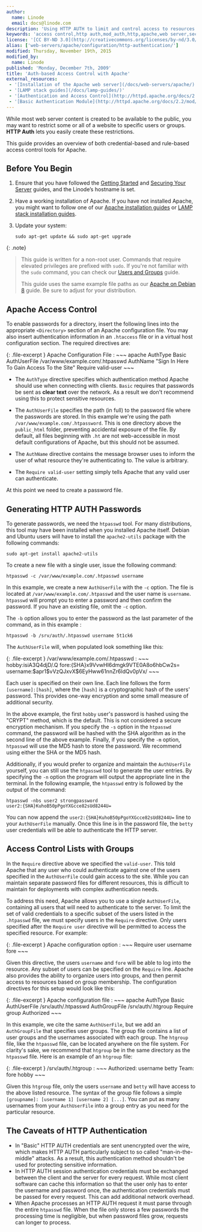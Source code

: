 ```yaml
---
author:
  name: Linode
  email: docs@linode.com
description: 'Using HTTP AUTH to limit and control access to resources hosted on websites.'
keywords: 'access control,http auth,mod_auth,http,apache,web server,security'
license: '[CC BY-ND 3.0](http://creativecommons.org/licenses/by-nd/3.0/us/)'
alias: ['web-servers/apache/configuration/http-authentication/']
modified: Thursday, November 19th, 2015
modified_by:
  name: Linode
published: 'Monday, December 7th, 2009'
title: 'Auth-based Access Control with Apache'
external_resources:
 - '[Installation of the Apache web server](/docs/web-servers/apache/)'
 - '[LAMP stack guides](/docs/lamp-guides/)'
 - '[Authentication and Access Control](http://httpd.apache.org/docs/2.2/howto/auth.html)'
 - '[Basic Authentication Module](http://httpd.apache.org/docs/2.2/mod/mod_auth_basic.html)'
---
```


While most web server content is created to be available to the public, you may want to restrict some or all of a website to specific users or groups. **HTTP Auth** lets you easily create these restrictions.

This guide provides an overview of both credential-based and rule-based access control tools for Apache.

## Before You Begin

1.  Ensure that you have followed the [Getting Started](/docs/getting-started) and [Securing Your Server](/docs/security/securing-your-server) guides, and the Linode’s hostname is set.

2.  Have a working installation of Apache. If you have not installed Apache, you might want to follow one of our [Apache installation guides](/docs/websites/apache/) or [LAMP stack installation guides](/docs/websites/lamp).

3.  Update your system:

        sudo apt-get update && sudo apt-get upgrade

{: .note}
>
>This guide is written for a non-root user. Commands that require elevated privileges are prefixed with `sudo`. If you're not familiar with the `sudo` command, you can check our [Users and Groups](/docs/tools-reference/linux-users-and-groups) guide.
>
>This guide uses the same example file paths as our [Apache on Debian 8](/docs/websites/apache/apache-web-server-debian-8) guide. Be sure to adjust for your distribution.

## Apache Access Control

To enable passwords for a directory, insert the following lines into the appropriate `<Directory>` section of an Apache configuration file. You may also insert authentication information in an `.htaccess` file or in a virtual host configuration section. The required directives are:

{: .file-excerpt }
Apache Configuration File
:   ~~~ apache
    AuthType Basic
    AuthUserFile /var/www/example.com/.htpasswd
    AuthName "Sign In Here To Gain Access To the Site"
    Require valid-user
    ~~~

* The `AuthType` directive specifies which authentication method Apache should use when connecting with clients. `Basic` requires that passwords be sent as **clear text** over the network. As a result we don't recommend using this to protect sensitive resources.

* The `AuthUserFile` specifies the path (in full) to the password file where the passwords are stored. In this example we're using the path `/var/www/example.com/.htpassword`. This is one directory above the `public_html` folder, preventing accidental exposure of the file. By default, all files beginning with `.ht` are not web-accessible in most default configurations of Apache, but this should not be assumed.


* The `AuthName` directive contains the message browser uses to inform the user of what resource they're authenticating to. The value is arbitrary.

* The `Require valid-user` setting simply tells Apache that any valid user can authenticate.

At this point we need to create a password file.

## Generating HTTP AUTH Passwords

To generate passwords, we need the `htpasswd` tool. For many distributions, this tool may have been installed when you installed Apache itself. Debian and Ubuntu users will have to install the `apache2-utils` package with the following commands:

    sudo apt-get install apache2-utils 

To create a new file with a single user, issue the following command:

    htpasswd -c /var/www/example.com/.htpasswd username

In this example, we create a new `AuthUserFile` with the `-c` option. The file is located at `/var/www/example.com/.htpasswd` and the user name is `username`. `htpasswd` will prompt you to enter a password and then confirm the password. If you have an existing file, omit the `-c` option.

The `-b` option allows you to enter the password as the last parameter of the command, as in this example :

    htpasswd -b /srv/auth/.htpasswd username 5t1ck6

The `AuthUserFile` will, when populated look something like this:

{: .file-excerpt }
/var/www/example.com/.htpasswd
:   ~~~
    hobby:isiA3Q4djD/.Q
    fore:{SHA}x9VvwHI6dmgk9VTE0A8o6hbCw2s=
    username:\$apr1\$vVzQJxvX\$6EyHww61nnZr6IdQv0pVx/
    ~~~

Each user is specified on their own line. Each line follows the form `[username]:[hash]`, where the `[hash]` is a cryptographic hash of the users' password. This provides one-way encryption and some small measure of additional security.

In the above example, the first `hobby` user's password is hashed using the "CRYPT" method, which is the default. This is not considered a secure encryption mechanism. If you specify the `-s` option in the `htpasswd` command, the password will be hashed with the SHA algorithm as in the second line of the above example. Finally, if you specify the `-m` option, `htpasswd` will use the MD5 hash to store the password. We recommend using either the SHA or the MD5 hash.

Additionally, if you would prefer to organize and maintain the `AuthUserFile` yourself, you can still use the `htpasswd` tool to generate the user entries. By specifying the `-n` option the program will output the appropriate line in the terminal. In the following example, the `htpasswd` entry is followed by the output of the command:

    htpasswd -nbs user2 strongpassword
    user2:{SHA}KuhoB50pPgoYXGcce82sUd8244U=

You can now append the `user2:{SHA}KuhoB50pPgoYXGcce82sUd8244U=` line to your `AuthUserFile` manually. Once this line is in the password file, the `betty` user credentials will be able to authenticate the HTTP server.

## Access Control Lists with Groups

In the `Require` directive above we specified the `valid-user`. This told Apache that any user who could authenticate against one of the users specified in the `AuthUserFile` could gain access to the site. While you can maintain separate password files for different resources, this is difficult to maintain for deployments with complex authentication needs.

To address this need, Apache allows you to use a single `AuthUserFile`, containing all users that will need to authenticate to the server. To limit the set of valid credentials to a specific subset of the users listed in the `.htpasswd` file, we must specify users in the `Require` directive. Only users specified after the `Require user` directive will be permitted to access the specified resource. For example:

{: .file-excerpt }
Apache configuration option
:   ~~~
    Require user username fore
    ~~~

Given this directive, the users `username` and `fore` will be able to log into the resource. Any subset of users can be specified on the `Require` line. Apache also provides the ability to organize users into groups, and then permit access to resources based on group membership. The configuration directives for this setup would look like this:

{: .file-excerpt }
Apache configuration file
:   ~~~ apache
    AuthType Basic
    AuthUserFile /srv/auth/.htpasswd
    AuthGroupFile /srv/auth/.htgroup
    Require group Authorized
    ~~~

In this example, we cite the same `AuthUserFile`, but we add an `AuthGroupFile` that specifies user groups. The group file contains a list of user groups and the usernames associated with each group. The `htgroup` file, like the `htpasswd` file, can be located anywhere on the file system. For clarity's sake, we recommend that `htgroup` be in the same directory as the `htpasswd` file. Here is an example of an `htgroup` file:

{: .file-excerpt }
/srv/auth/.htgroup
:   ~~~
    Authorized: username betty
    Team: fore hobby
    ~~~

Given this `htgroup` file, only the users `username` and `betty` will have access to the above listed resource. The syntax of the group file follows a simple `[groupname]: [username 1] [username 2] [...]`. You can put as many usernames from your `AuthUserFile` into a group entry as you need for the particular resource.

## The Caveats of HTTP Authentication

-   In "Basic" HTTP AUTH credentials are sent unencrypted over the wire, which makes HTTP AUTH particularly subject to so called "man-in-the-middle" attacks. As a result, this authentication method shouldn't be used for protecting sensitive information.
-   In HTTP AUTH session authentication credentials must be exchanged between the client and the server for every request. While most client software can cache this information so that the user only has to enter the username and password once, the authentication credentials must be passed for every request. This can add additional network overhead.
-   When Apache processes an HTTP AUTH request it must parse through the entire `htpasswd` file. When the file only stores a few passwords the processing time is negligible, but when password files grow, requests can longer to process.